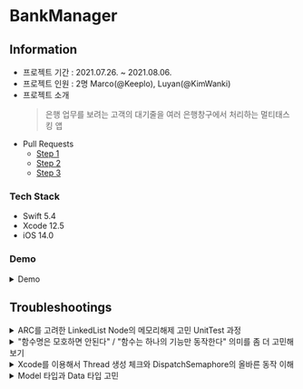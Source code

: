 # BankManager
## Information
* 프로젝트 기간 : 2021.07.26. ~ 2021.08.06.
* 프로젝트 인원 : 2명 Marco(@Keeplo), Luyan(@KimWanki)
* 프로젝트 소개 
    > 은행 업무를 보려는 고객의 대기줄을 여러 은행창구에서 처리하는 멀티태스킹 앱
* Pull Requests
    * [Step 1](https://github.com/yagom-academy/ios-bank-manager/pull/69)
    * [Step 2](https://github.com/yagom-academy/ios-bank-manager/pull/77)
    * [Step 3](https://github.com/yagom-academy/ios-bank-manager/pull/88)
### Tech Stack
* Swift 5.4
* Xcode 12.5
* iOS 14.0
### Demo
<details><summary>Demo</summary><div markdown="1">


</div></details>


## Troubleshootings
<details><summary>ARC를 고려한 LinkedList Node의 메모리해제 고민 UnitTest 과정</summary><div markdown="1">

**UnitTest 중 모든 리스트를 삭제하는 `clear()` 메서드의 오류 발견**

```swift
// 최초 clear() 아이디어
mutating func clear() {
    head = nil
}
```

메서드 동작 아이디어 : 다음 Node를 참조하는 `next` 프로퍼티의 `strong` 참조로 연결된 Node들이 최초 `head` 프로퍼티의 참조가 끊어지면 `strong` Reference Count가 0이 되며 연쇄적으로 Node가 메모리에서 해제됨

```swift
func test_성공케이스_링크드리스트의_clear을하면_노드의개수가_0이_나온다() {
    // given
    var dummyNodes = [
		        DummyNode(value: 1, weakPointer: nil),
            DummyNode(value: 2, weakPointer: nil),
            DummyNode(value: 3, weakPointer: nil),
            DummyNode(value: 4, weakPointer: nil)
        ]
    dummyNodes.enumerated().forEach({ value in
        sutLinkedList.append(value.element.value)
        dummyNodes[value.offset].weakPointer = sutLinkedList.peekLastNode()
    })
    // when
    sutLinkedList.clear()
    let result = dummyNodes.filter({ $0.weakPointer != nil }).count
    // then
    XCTAssertEqual(result, 0)
}
```

`weak` 참조로 각 Node를 연결시킨 `dummyNodes` 포인터 배열을 이용해서 메모리해제 여부를 테스트함
	
![IMG_F491CDE2439A-1](https://user-images.githubusercontent.com/24707229/149658218-a9f06f18-a71b-40de-be5b-31b2628f6fd3.jpeg)
UnitTest를 진행하던 중 마지막 Node가 해제 되지 않는 점을 발견

![IMG_CE8AC305F722-1](https://user-images.githubusercontent.com/24707229/149658177-d3391e92-067e-4a2d-8c67-4911dbac9529.jpeg)
마지막 노드를 가리키는 `tail` 프로퍼티가 strong 참조를 유지해서 해제되지 않는 점을 인지함

```swift
mutating func clear() {
     head = nil
     tail = nil
} 
```

`clear()` 메서드에서 내부에 `tail` 프로퍼티의 참조를 끊어주어서 해결

추가 고민사항) `tail` 프로퍼티를 `weak` 키워드를 추가하는 것을 고민함
</div></details>
<details><summary> "함수명은 모호하면 안된다" / "함수는 하나의 기능만 동작한다" 의미를 좀 더 고민해보기</summary><div markdown="1">

UnitTest의 Test Case를 성공케이스와 실패케이스로 나누어 기능/메서드 검증을 하는 과정에서 메서드의 성공과 실패라는 관점이 어떤 것이어야 하는 가에 대한 고민을 함

1. 변수/함수명이 중요한 이유에 대해 고민함 `함수명은 모호하면 안된다`
    
    ```swift
    mutating func popFirst() -> T? {
         defer {
             head = head?.next
             if head == nil {
                 tail = nil
             }
         }
         return head?.value
    }
    // popFirst 라는 함수명의 목적에는 first item을 pop 하지 못하는 상황은 포함되지 않으므로
    // 성공 : Item 반환
    // 실패 : nil 반환
    ```
    
    코드에 함수명과 함께 명시적으로 코드를 짜보면 어떨까 생각해봄
    
    ```swift
    mutating func popFirst() -> T? {
         defer {
             head = head?.next
             if head == nil {
                 tail = nil
             }
         }
    		 guard let head = head else { return nil } // 함수의 임무 실패
         return head.value // 함수의 임무 성공
    }
    ```
    
    다음과 같은 기준을 잡고 UnitTest의 성공/실패케이스를 구현해봄
    
    > 함수명에 담긴 목적 = 기능의 성공케이스 
    함수명에 담기지 않은 모든 결과물 (에러, nil 등) = 기능의 실패케이스
    > 
    
    ```swift
    // popFirst UnitTest
    func test_실패케이스_링크드리스트의_popFirst메서드를_호출하면_head노드를_pop한다() {
        // given
    
        // when
        let popFirst = sutLinkedList.popFirst()
        // then
        XCTAssertEqual(popFirst, nil)
    }
        
    func test_성공케이스_링크드리스트의_popFirst메서드를_호출하면_head노드를_pop한다() {
        // given
        let inputNumber = 1
        sutLinkedList.push(inputNumber)
        // when
        let popFirst = sutLinkedList.popFirst()!
        // then
        XCTAssertEqual(popFirst, inputNumber)
    }
    ```
    
2. 함수의 기능에 대한 고민 `함수는 하나의 기능만 동작한다`
    
    ```swift
    // 함수의 임무 -> 주스 만들기
    // 성공 : try 재고검사 성공해서 재고 변경하기
    // 실패 : 재고감사 함수에서 던진 에러 catch 
    func makeJuice(_ juice: Juice, _ completion: (Result<String, JuiceMakerError>) -> Void) {
        do {
            try checkStock(juice.ingredients)
            // ...
            //completion(.success(juice.name))
        } catch {
            //completion(.failure(.outOfStock))
        }
    }
    ```
    
    분기처리보다 do-catch로 목적 - 에러 반환을 두고 함수는 결과적으로 하나의 기능만을 목표로함
    
     
    
    ```swift
    // 함수의 임무 -> edit Mode 인지 detail Mode 인지 구분해서 해당 테이블을 보여주기
    // 성공 : dataSource 선택해서 테이블 보여주기
    // 실패 : reminder 데이터 없음 (dataSource 인스턴스 생성 에러?!, 테이블뷰 못 보여줌?!)
    override func setEditing(_ editing: Bool, animated: Bool) {
        super.setEditing(editing, animated: animated)
    	  // ,,,
        if editing {
            transitionToEditMode(reminder)
            tableView.backgroundColor = UIColor(named: "EDIT_Background")
        } else {
            transitionToViewMode(reminder)
            tableView.backgroundColor = UIColor(named: "VIEW_Background")
        }
        tableView.dataSource = dataSource
        tableView.reloadData()
    }
    ```
    
    if-else 분기는 결과의 구분이라기 보다 과정이며 setEditing 이라는 함수의 목적은 DataSource 변경과 테이블뷰 `reloadData()`
    
    반환 경우가 다른 경우, 함수명에 드러나지 않는 목적은 올바른 반환으로 함수명에 드러나지 않는 결과는 에러 또는 실패 결과를 전달
    

함수명과 함수가 하나의 기능을 해야하는 것, 기능 분리를 세분화 해야하는 것 등 모두 연관되어 있다고 생각함.
</div></details>

<details><summary>Xcode를 이용해서 Thread 생성 체크와 DispatchSemaphore의 올바른 동작 이해</summary><div markdown="1">
    
Xcode의 CPU Report 기능을 이용해서 스레드의 생성을 체크함

기대 아이디어는 2개의 예금업무 스레드, 1개의 대출업무 스레드가 메인스레드와 별도로 추가되어 해당 태스크를 동작할꺼라고 예상함

<img width="1031" alt="128197047-e464e30d-418f-40bf-896f-fe8df157806e" src="https://user-images.githubusercontent.com/24707229/149658285-4ca291b1-7437-424e-8e0c-528410ee7225.png">
다음과 같이 3개 초과된 스레드가 생성하는 것을 인지하고 의도와 다른 동작에서 비동기처리 구현에 오류가 있음을 발견함

<img width="874" alt="Screen Shot 2022-01-16 at 5 44 53 PM" src="https://user-images.githubusercontent.com/24707229/149658237-bad127c8-0144-41e5-86da-66924f7e843e.png">
위 코드처럼 DispatchSemaphore는 하나의 태스크를 스레드로 처리하는걸 제한하기 보다는 스레드 추가는 이미 되고 해당 태스크가 동작가능한 갯수만 제한한다는 점을 깨달음

때문에 DispatchQueue는 스레드의 갯수를 조절하는 기능이 없고 OperationQueue 기능이 있다는 개념적인 이야기를 이해함

GCD를 계속 사용한다면 제어 용 스레드를 생성하고 해당 스레드의 DispatchSemaphore에서 태스크 생성을 제한해서 스레드의 갯 수를 제한하는 방향을 고민함
</div></details>
<details><summary>Model 타입과 Data 타입 고민</summary><div markdown="1">

Node는 내부 `next`프로퍼티를 이용해서 다음 Node를 가리키는 특징때문에 해당 타입을 인스턴스 참조가 가능한 class 타입으로 구현함
	
<img width="682" alt="Screen Shot 2022-01-16 at 8 28 46 PM" src="https://user-images.githubusercontent.com/24707229/149658332-06b5135a-a1d9-4c21-b401-87116da612a9.png">
	  
	
	  
다음과 같이 해당 타입에 대한 프로퍼티는 private 접근제어가 필요한지 고민함

get set 동작을 따로 구현하는 것에 대한 고민을 할때 해당 타입이 비즈니스 로직으로 중요한 Model이 아니라 Int/Double 타입처럼 Model 내부의 Data로 사용되는 타입이기 때문에 내부 프로퍼티에 직접 접근이 가능한 internal(default) 제어접근자로 결정함
</div></details>
<br>
